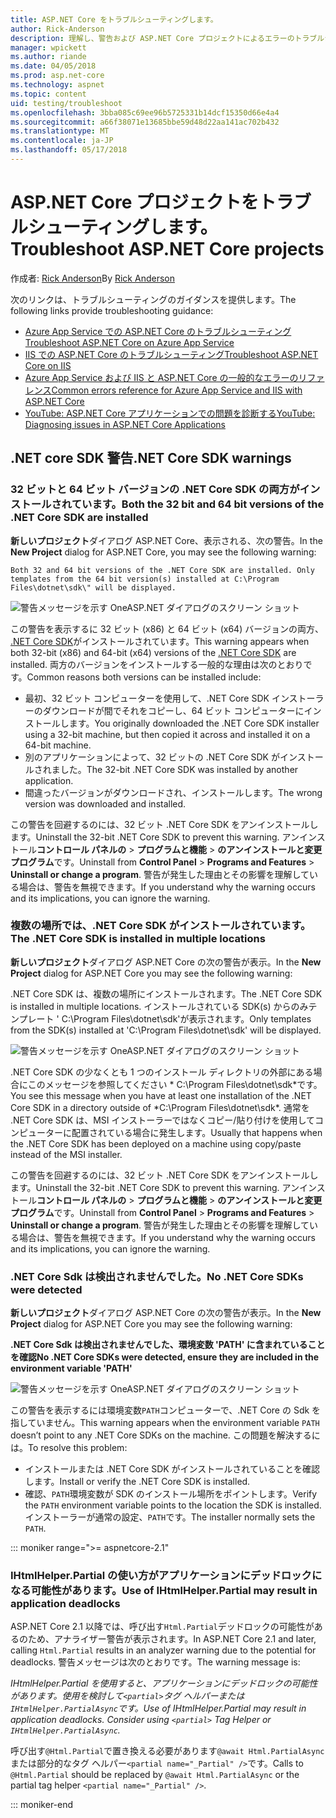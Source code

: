 ```yaml
---
title: ASP.NET Core をトラブルシューティングします。
author: Rick-Anderson
description: 理解し、警告および ASP.NET Core プロジェクトによるエラーのトラブルシューティングを行います。
manager: wpickett
ms.author: riande
ms.date: 04/05/2018
ms.prod: asp.net-core
ms.technology: aspnet
ms.topic: content
uid: testing/troubleshoot
ms.openlocfilehash: 3bba085c69ee96b5725331b14dcf15350d66e4a4
ms.sourcegitcommit: a66f38071e13685bbe59d48d22aa141ac702b432
ms.translationtype: MT
ms.contentlocale: ja-JP
ms.lasthandoff: 05/17/2018
---
```

# <a name="troubleshoot-aspnet-core-projects"></a><span data-ttu-id="ef540-103">ASP.NET Core プロジェクトをトラブルシューティングします。</span><span class="sxs-lookup"><span data-stu-id="ef540-103">Troubleshoot ASP.NET Core projects</span></span>

<span data-ttu-id="ef540-104">作成者: [Rick Anderson](https://twitter.com/RickAndMSFT)</span><span class="sxs-lookup"><span data-stu-id="ef540-104">By [Rick Anderson](https://twitter.com/RickAndMSFT)</span></span>

<span data-ttu-id="ef540-105">次のリンクは、トラブルシューティングのガイダンスを提供します。</span><span class="sxs-lookup"><span data-stu-id="ef540-105">The following links provide troubleshooting guidance:</span></span>

* [<span data-ttu-id="ef540-106">Azure App Service での ASP.NET Core のトラブルシューティング</span><span class="sxs-lookup"><span data-stu-id="ef540-106">Troubleshoot ASP.NET Core on Azure App Service</span></span>](xref:host-and-deploy/azure-apps/troubleshoot)
* [<span data-ttu-id="ef540-107">IIS での ASP.NET Core のトラブルシューティング</span><span class="sxs-lookup"><span data-stu-id="ef540-107">Troubleshoot ASP.NET Core on IIS</span></span>](xref:host-and-deploy/iis/troubleshoot)
* [<span data-ttu-id="ef540-108">Azure App Service および IIS と ASP.NET Core の一般的なエラーのリファレンス</span><span class="sxs-lookup"><span data-stu-id="ef540-108">Common errors reference for Azure App Service and IIS with ASP.NET Core</span></span>](xref:host-and-deploy/azure-iis-errors-reference)
* [<span data-ttu-id="ef540-109">YouTube: ASP.NET Core アプリケーションでの問題を診断する</span><span class="sxs-lookup"><span data-stu-id="ef540-109">YouTube: Diagnosing issues in ASP.NET Core Applications</span></span>](https://www.youtube.com/watch?v=RYI0DHoIVaA)

<a name="sdk"></a>
## <a name="net-core-sdk-warnings"></a><span data-ttu-id="ef540-110">.NET core SDK 警告</span><span class="sxs-lookup"><span data-stu-id="ef540-110">.NET Core SDK warnings</span></span>

### <a name="both-the-32-bit-and-64-bit-versions-of-the-net-core-sdk-are-installed"></a><span data-ttu-id="ef540-111">32 ビットと 64 ビット バージョンの .NET Core SDK の両方がインストールされています。</span><span class="sxs-lookup"><span data-stu-id="ef540-111">Both the 32 bit and 64 bit versions of the .NET Core SDK are installed</span></span>
<span data-ttu-id="ef540-112">**新しいプロジェクト**ダイアログ ASP.NET Core、表示される、次の警告。</span><span class="sxs-lookup"><span data-stu-id="ef540-112">In the **New Project** dialog for ASP.NET Core, you may see the following warning:</span></span> 

    Both 32 and 64 bit versions of the .NET Core SDK are installed. Only templates from the 64 bit version(s) installed at C:\Program Files\dotnet\sdk\" will be displayed.

![警告メッセージを示す OneASP.NET ダイアログのスクリーン ショット](troubleshoot/_static/both32and64bit.png)

<span data-ttu-id="ef540-114">この警告を表示するに 32 ビット (x86) と 64 ビット (x64) バージョンの両方、 [.NET Core SDK](https://www.microsoft.com/net/download/all)がインストールされています。</span><span class="sxs-lookup"><span data-stu-id="ef540-114">This warning appears when both 32-bit (x86) and 64-bit (x64) versions of the [.NET Core SDK](https://www.microsoft.com/net/download/all) are installed.</span></span> <span data-ttu-id="ef540-115">両方のバージョンをインストールする一般的な理由は次のとおりです。</span><span class="sxs-lookup"><span data-stu-id="ef540-115">Common reasons both versions can be installed include:</span></span>

* <span data-ttu-id="ef540-116">最初、32 ビット コンピューターを使用して、.NET Core SDK インストーラーのダウンロードが間でそれをコピーし、64 ビット コンピューターにインストールします。</span><span class="sxs-lookup"><span data-stu-id="ef540-116">You originally downloaded the .NET Core SDK installer using a 32-bit machine, but then copied it across and installed it on a 64-bit machine.</span></span> 
* <span data-ttu-id="ef540-117">別のアプリケーションによって、32 ビットの .NET Core SDK がインストールされました。</span><span class="sxs-lookup"><span data-stu-id="ef540-117">The 32-bit .NET Core SDK was installed by another application.</span></span>
* <span data-ttu-id="ef540-118">間違ったバージョンがダウンロードされ、インストールします。</span><span class="sxs-lookup"><span data-stu-id="ef540-118">The wrong version was downloaded and installed.</span></span>

<span data-ttu-id="ef540-119">この警告を回避するのには、32 ビット .NET Core SDK をアンインストールします。</span><span class="sxs-lookup"><span data-stu-id="ef540-119">Uninstall the 32-bit .NET Core SDK to prevent this warning.</span></span> <span data-ttu-id="ef540-120">アンインストール**コントロール パネルの** > **プログラムと機能** > **のアンインストールと変更プログラム**です。</span><span class="sxs-lookup"><span data-stu-id="ef540-120">Uninstall from **Control Panel** > **Programs and Features** > **Uninstall or change a program**.</span></span> <span data-ttu-id="ef540-121">警告が発生した理由とその影響を理解している場合は、警告を無視できます。</span><span class="sxs-lookup"><span data-stu-id="ef540-121">If you understand why the warning occurs and its implications, you can ignore the warning.</span></span>

### <a name="the-net-core-sdk-is-installed-in-multiple-locations"></a><span data-ttu-id="ef540-122">複数の場所では、.NET Core SDK がインストールされています。</span><span class="sxs-lookup"><span data-stu-id="ef540-122">The .NET Core SDK is installed in multiple locations</span></span>
<span data-ttu-id="ef540-123">**新しいプロジェクト**ダイアログ ASP.NET Core の次の警告が表示。</span><span class="sxs-lookup"><span data-stu-id="ef540-123">In the **New Project** dialog for ASP.NET Core you may see the following warning:</span></span> 

 <span data-ttu-id="ef540-124">.NET Core SDK は、複数の場所にインストールされます。</span><span class="sxs-lookup"><span data-stu-id="ef540-124">The .NET Core SDK is installed in multiple locations.</span></span> <span data-ttu-id="ef540-125">インストールされている SDK(s) からのみテンプレート ' C:\Program Files\dotnet\sdk\'が表示されます。</span><span class="sxs-lookup"><span data-stu-id="ef540-125">Only templates from the SDK(s) installed at 'C:\Program Files\dotnet\sdk\' will be displayed.</span></span>

![警告メッセージを示す OneASP.NET ダイアログのスクリーン ショット](troubleshoot/_static/multiplelocations.png)

<span data-ttu-id="ef540-127">.NET Core SDK の少なくとも 1 つのインストール ディレクトリの外部にある場合にこのメッセージを参照してください * C:\Program Files\dotnet\sdk\*です。</span><span class="sxs-lookup"><span data-stu-id="ef540-127">You see this message when you have at least one installation of the .NET Core SDK in a directory outside of *C:\Program Files\dotnet\sdk\*.</span></span> <span data-ttu-id="ef540-128">通常を .NET Core SDK は、MSI インストーラーではなくコピー/貼り付けを使用してコンピューターに配置されている場合に発生します。</span><span class="sxs-lookup"><span data-stu-id="ef540-128">Usually that happens when the .NET Core SDK has been deployed on a machine using copy/paste instead of the MSI installer.</span></span>

<span data-ttu-id="ef540-129">この警告を回避するのには、32 ビット .NET Core SDK をアンインストールします。</span><span class="sxs-lookup"><span data-stu-id="ef540-129">Uninstall the 32-bit .NET Core SDK to prevent this warning.</span></span> <span data-ttu-id="ef540-130">アンインストール**コントロール パネルの** > **プログラムと機能** > **のアンインストールと変更プログラム**です。</span><span class="sxs-lookup"><span data-stu-id="ef540-130">Uninstall from **Control Panel** > **Programs and Features** > **Uninstall or change a program**.</span></span> <span data-ttu-id="ef540-131">警告が発生した理由とその影響を理解している場合は、警告を無視できます。</span><span class="sxs-lookup"><span data-stu-id="ef540-131">If you understand why the warning occurs and its implications, you can ignore the warning.</span></span>

### <a name="no-net-core-sdks-were-detected"></a><span data-ttu-id="ef540-132">.NET Core Sdk は検出されませんでした。</span><span class="sxs-lookup"><span data-stu-id="ef540-132">No .NET Core SDKs were detected</span></span>
<span data-ttu-id="ef540-133">**新しいプロジェクト**ダイアログ ASP.NET Core の次の警告が表示。</span><span class="sxs-lookup"><span data-stu-id="ef540-133">In the **New Project** dialog for ASP.NET Core you may see the following warning:</span></span> 

<span data-ttu-id="ef540-134">**.NET Core Sdk は検出されませんでした、環境変数 'PATH' に含まれていることを確認**</span><span class="sxs-lookup"><span data-stu-id="ef540-134">**No .NET Core SDKs were detected, ensure they are included in the environment variable 'PATH'**</span></span>

![警告メッセージを示す OneASP.NET ダイアログのスクリーン ショット](troubleshoot/_static/NoNetCore.png)

<span data-ttu-id="ef540-136">この警告を表示するには環境変数`PATH`コンピューターで、.NET Core の Sdk を指していません。</span><span class="sxs-lookup"><span data-stu-id="ef540-136">This warning appears when the environment variable `PATH` doesn’t point to any .NET Core SDKs on the machine.</span></span> <span data-ttu-id="ef540-137">この問題を解決するには。</span><span class="sxs-lookup"><span data-stu-id="ef540-137">To resolve this problem:</span></span>

* <span data-ttu-id="ef540-138">インストールまたは .NET Core SDK がインストールされていることを確認します。</span><span class="sxs-lookup"><span data-stu-id="ef540-138">Install or verify the .NET Core SDK is installed.</span></span>
* <span data-ttu-id="ef540-139">確認、`PATH`環境変数が SDK のインストール場所をポイントします。</span><span class="sxs-lookup"><span data-stu-id="ef540-139">Verify the `PATH` environment variable points to the location the SDK is installed.</span></span> <span data-ttu-id="ef540-140">インストーラーが通常の設定、`PATH`です。</span><span class="sxs-lookup"><span data-stu-id="ef540-140">The installer normally sets the `PATH`.</span></span>

::: moniker range=">= aspnetcore-2.1"

### <a name="use-of-ihtmlhelperpartial-may-result-in-application-deadlocks"></a><span data-ttu-id="ef540-141">IHtmlHelper.Partial の使い方がアプリケーションにデッドロックになる可能性があります。</span><span class="sxs-lookup"><span data-stu-id="ef540-141">Use of IHtmlHelper.Partial may result in application deadlocks</span></span>

<span data-ttu-id="ef540-142">ASP.NET Core 2.1 以降では、呼び出す`Html.Partial`デッドロックの可能性があるのため、アナライザー警告が表示されます。</span><span class="sxs-lookup"><span data-stu-id="ef540-142">In ASP.NET Core 2.1 and later, calling `Html.Partial` results in an analyzer warning due to the potential for deadlocks.</span></span> <span data-ttu-id="ef540-143">警告メッセージは次のとおりです。</span><span class="sxs-lookup"><span data-stu-id="ef540-143">The warning message is:</span></span>

<span data-ttu-id="ef540-144">*IHtmlHelper.Partial を使用すると、アプリケーションにデッドロックの可能性があります。使用を検討して`<partial>`タグ ヘルパーまたは`IHtmlHelper.PartialAsync`です。*</span><span class="sxs-lookup"><span data-stu-id="ef540-144">*Use of IHtmlHelper.Partial may result in application deadlocks. Consider using `<partial>` Tag Helper or `IHtmlHelper.PartialAsync`.*</span></span>

<span data-ttu-id="ef540-145">呼び出す`@Html.Partial`で置き換える必要があります`@await Html.PartialAsync`または部分的なタグ ヘルパー`<partial name="_Partial" />`です。</span><span class="sxs-lookup"><span data-stu-id="ef540-145">Calls to `@Html.Partial` should be replaced by `@await Html.PartialAsync` or the partial tag helper `<partial name="_Partial" />`.</span></span>

::: moniker-end
